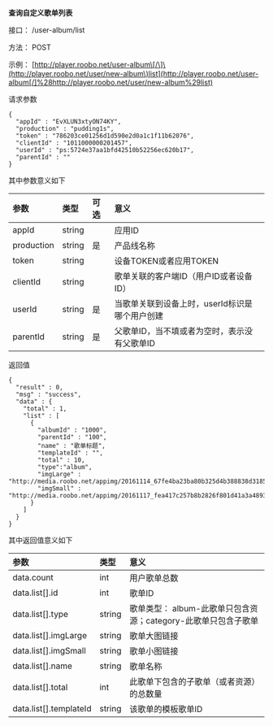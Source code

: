 **查询自定义歌单列表**

接口： /user-album/list

方法： POST

示例： [http://player.roobo.net/user-album\[/\]\(http://player.roobo.net/user/new-album\)list](http://player.roobo.net/user-album[/]%28http://player.roobo.net/user/new-album%29list)

请求参数

```
{
  "appId" : "EvXLUN3xtyON74KY",
  "production" : "pudding1s",
  "token" : "786203ce01256d1d590e2d0a1c1f11b62076",
  "clientId" : "1011000000201457",
  "userId" : "ps:5724e37aa1bfd42510b52256ec620b17",
  "parentId" : ""
}
```

其中参数意义如下

| 参数 | 类型 | 可选 | 意义 |
| :--- | :--- | :--- | :--- |
| appId | string |  | 应用ID |
| production | string | 是 | 产品线名称 |
| token | string |  | 设备TOKEN或者应用TOKEN |
| clientId | string |  | 歌单关联的客户端ID（用户ID或者设备ID） |
| userId | string | 是 | 当歌单关联到设备上时，userId标识是哪个用户创建 |
| parentId | string | 是 | 父歌单ID，当不填或者为空时，表示没有父歌单ID |

返回值

```
{
  "result" : 0,
  "msg" : "success",
  "data" : {
    "total" : 1,
    "list" : [
      {
        "albumId" : "1000",
        "parentId" : "100",
        "name" : "歌单标题",
        "templateId" : "",
        "total" : 10,
        "type":"album",
        "imgLarge" : "http://media.roobo.net/appimg/20161114_67fe4ba23ba80b325d4b388838d31853.png",
        "imgSmall" : "http://media.roobo.net/appimg/20161117_fea417c257b8b2826f801d41a3a48931.jpg"
      }
    ]
  }
}
```

其中返回值意义如下

| 参数 | 类型 | 意义 |
| :--- | :--- | :--- |
| data.count | int | 用户歌单总数 |
| data.list\[\].id | int | 歌单ID |
| data.list\[\].type | string | 歌单类型： album-此歌单只包含资源；category-此歌单只包含子歌单 |
| data.list\[\].imgLarge | string | 歌单大图链接 |
| data.list\[\].imgSmall | string | 歌单小图链接 |
| data.list\[\].name | string | 歌单名称 |
| data.list\[\].total | int | 此歌单下包含的子歌单（或者资源）的总数量 |
| data.list\[\].templateId | string | 该歌单的模板歌单ID |



